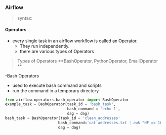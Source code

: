 
### Airflow

> syntax: ` `

#### Operators 
* every single task in an airflow workflow is called an Operator.
  * They run independently.
  * there are various types of Operators
  
> Types of Operators
  **BashOperator, PythonOperator, EmailOperator **
  
-Bash Operators
* used to execute bash command and scripts 
* run the command in a temporary directory 

```py 
from airflow.operators.bash_operator import BashOperator
example_task = BashOperator(task_id = 'bash_task',
                            bash_command = 'echo 1',
                            dag = dag)
bash_task = BashOperator(task_id = 'clean_addresses'
                        bash_command='cat addresses.txt | awk "NF == 10" > cleaned.txt',
                        dag = dag)
```
